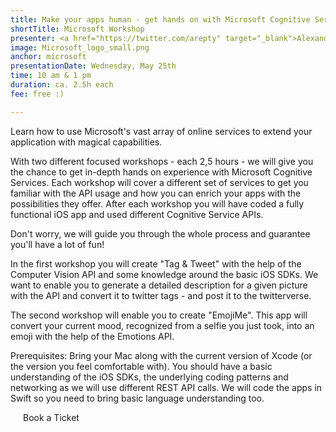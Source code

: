 ```yaml
---
title: Make your apps human - get hands on with Microsoft Cognitive Services
shortTitle: Microsoft Workshop
presenter: <a href="https://twitter.com/arepty" target="_blank">Alexander Repty</a>
image: Microsoft_logo_small.png
anchor: microsoft
presentationDate: Wednesday, May 25th
time: 10 am & 1 pm
duration: ca. 2.5h each
fee: free :)

---
```


<p>Learn how to use Microsoft's vast array of online services to extend your application with magical capabilities.</p>
 
<p>With two different focused workshops - each 2,5 hours - we will give you the chance to get in-depth hands on experience with Microsoft Cognitive Services. Each workshop will cover a different set of services to get you familiar with the API usage and how you can enrich your apps with the possibilities they offer. After each workshop you will have coded a fully functional iOS app and used different Cognitive Service APIs.</p>
 
<p>Don't worry, we will guide you through the whole process and guarantee you'll have a lot of fun!</p>
 
<p>In the first workshop you will create "Tag &amp; Tweet" with the help of the Computer Vision API and some knowledge around the basic iOS SDKs. We want to enable you to generate a detailed description for a given picture with the API and convert it to twitter tags - and post it to the twitterverse.</p>
 
<p>The second workshop will enable you to create "EmojiMe". This app will convert your current mood, recognized from a selfie you just took, into an emoji with the help of the Emotions API.</p>

<p>Prerequisites: Bring your Mac along with the current version of Xcode (or the version you feel comfortable with). You should have a basic understanding of the iOS SDKs, the underlying coding patterns and networking as we will use different REST API calls. We will code the apps in Swift so you need to bring basic language understanding too.</p>

<div class="uk-text-center uk-width-large-1-1 uk-width-medium-1-2  uk-width-small-1-1 uk-margin-large-top">
		<a class="btn uk-button-large" style="padding:20px; text-decoration: none;" href="https://ti.to/uikonf/uikonf-2016" target="_blank">Book a Ticket</a>
</div>


